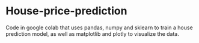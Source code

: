 # House-price-prediction
Code in google colab that uses pandas, numpy and sklearn to train a house prediction model, as well as matplotlib and plotly to visualize the data.
